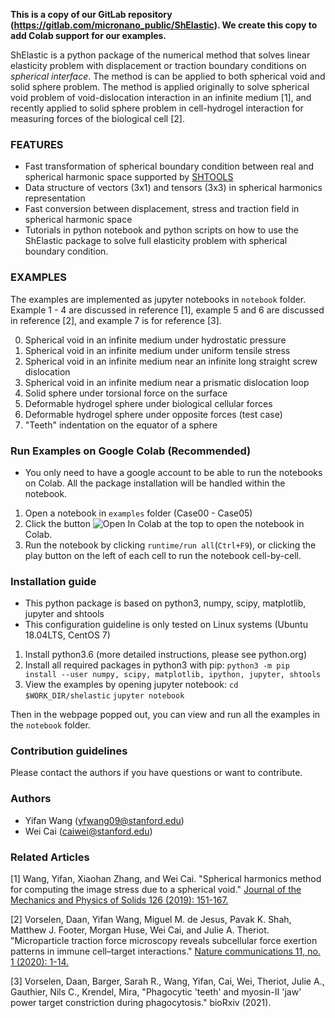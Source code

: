 <!--
![LOGO](misc/logo.png)

[![Documentation](https://img.shields.io/badge/documentation-shtools.github.io%2FSHTOOLS%2F-yellow.svg)](https://shtools.github.io/SHTOOLS/)
[![DOI](https://zenodo.org/badge/doi/10.5281/zenodo.592762.svg)](https://doi-org.stanford.idm.oclc.org/10.1016/j.jmps.2019.01.020)
[![Paper](https://img.shields.io/badge/paper-10.1029/2018GC007529-orange.svg)](https://doi.org/10.1029/2018GC007529)
[![Join the chat at https://gitter.im/SHTOOLS/SHTOOLS](https://badges.gitter.im/SHTOOLS/SHTOOLS.svg)](https://gitter.im/SHTOOLS/SHTOOLS?utm_source=badge&utm_medium=badge&utm_campaign=pr-badge&utm_content=badge)
[![Twitter](https://img.shields.io/twitter/follow/pyshtools.svg?style=social&label=Follow)](https://twitter.com/intent/follow?screen_name=pyshtools)
-->

**This is a copy of our GitLab repository (https://gitlab.com/micronano_public/ShElastic). We create this copy to add Colab support for our examples.**

ShElastic is a python package of the numerical method that solves linear elasticity problem with displacement or traction boundary conditions on _spherical_ _interface_. The method is can be applied to both spherical void and solid sphere problem. The method is applied originally to solve spherical void problem of void-dislocation interaction in an infinite medium [1], and recently applied to solid sphere problem in cell-hydrogel interaction for measuring forces of the biological cell [2].

### FEATURES ###

* Fast transformation of spherical boundary condition between real and spherical harmonic space supported by [SHTOOLS](https://shtools.github.io/SHTOOLS/)
* Data structure of vectors (3x1) and tensors (3x3) in spherical harmonics representation
* Fast conversion between displacement, stress and traction field in spherical harmonic space
* Tutorials in python notebook and python scripts on how to use the ShElastic package to solve full elasticity problem with spherical boundary condition.

### EXAMPLES ###

The examples are implemented as jupyter notebooks in `notebook` folder. Example 1 - 4 are discussed in reference [1], example 5 and 6 are discussed in reference [2], and example 7 is for reference [3].

0. Spherical void in an infinite medium under hydrostatic pressure
1. Spherical void in an infinite medium under uniform tensile stress
2. Spherical void in an infinite medium near an infinite long straight screw dislocation
3. Spherical void in an infinite medium near a prismatic dislocation loop
4. Solid sphere under torsional force on the surface
5. Deformable hydrogel sphere under biological cellular forces
6. Deformable hydrogel sphere under opposite forces (test case)
7. "Teeth" indentation on the equator of a sphere

### Run Examples on Google Colab (Recommended) ###

* You only need to have a google account to be able to run the notebooks on Colab. All the package installation will be handled within the notebook.

1. Open a notebook in `examples` folder (Case00 - Case05)
2. Click the button ![Open In Colab](https://colab.research.google.com/assets/colab-badge.svg) at the top to open the notebook in Colab.
3. Run the notebook by clicking `runtime/run all`(`Ctrl+F9`), or clicking the play button on the left of each cell to run the notebook cell-by-cell.

### Installation guide ###

* This python package is based on python3, numpy, scipy, matplotlib, jupyter and shtools
* This configuration guideline is only tested on Linux systems (Ubuntu 18.04LTS, CentOS 7)

1. Install python3.6 (more detailed instructions, please see python.org)
2. Install all required packages in python3 with pip:
    `python3 -m pip install --user numpy, scipy, matplotlib, ipython, jupyter, shtools`
3. View the examples by opening jupyter notebook:
    `cd $WORK_DIR/shelastic`
    `jupyter notebook`

Then in the webpage popped out, you can view and run all the examples in the `notebook` folder.

### Contribution guidelines ###

Please contact the authors if you have questions or want to contribute.

### Authors ###

* Yifan Wang (yfwang09@stanford.edu)
* Wei Cai (caiwei@stanford.edu)

### Related Articles ###

[1] Wang, Yifan, Xiaohan Zhang, and Wei Cai. "Spherical harmonics method for computing the image stress due to a spherical void." [Journal of the Mechanics and Physics of Solids 126 (2019): 151-167.](https://doi.org/10.1016/j.jmps.2019.01.020)

[2] Vorselen, Daan, Yifan Wang, Miguel M. de Jesus, Pavak K. Shah, Matthew J. Footer, Morgan Huse, Wei Cai, and Julie A. Theriot. "Microparticle traction force microscopy reveals subcellular force exertion patterns in immune cell–target interactions." [Nature communications 11, no. 1 (2020): 1-14.](https://doi.org/10.1038/s41467-019-13804-z)

[3] Vorselen, Daan, Barger, Sarah R., Wang, Yifan, Cai, Wei, Theriot, Julie A., Gauthier, Nils C., Krendel, Mira, "Phagocytic 'teeth' and myosin-II 'jaw' power target constriction during phagocytosis." bioRxiv (2021).
